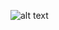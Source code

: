 ![alt text](https://github.com/lewishartley/tradtingstrategies/momentum_strategy/main/Figure_1.png?raw=true)
